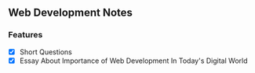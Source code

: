 ## Web Development Notes

### Features

- [x] Short Questions
- [x] Essay About Importance of Web Development In Today's Digital World
